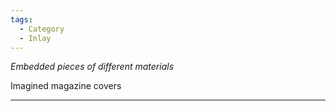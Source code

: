 ```yaml
---
tags:
  - Category
  - Inlay
---
```

*Embedded pieces of different materials*

Imagined magazine covers

---